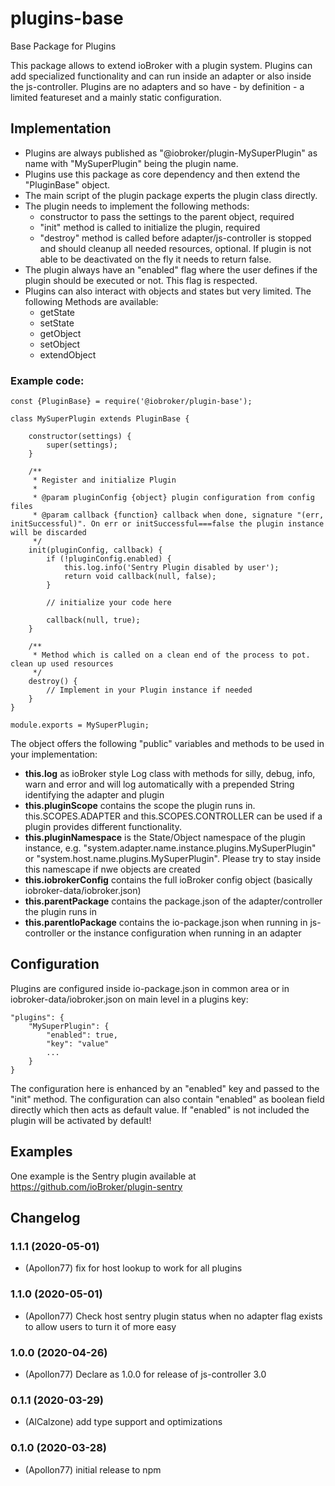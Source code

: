 # plugins-base
Base Package for Plugins

This package allows to extend ioBroker with a plugin system. Plugins can add specialized functionality and can run inside an adapter or also inside the js-controller.
Plugins are no adapters and so have - by definition - a limited featureset and a mainly static configuration.

## Implementation 

* Plugins are always published as "@iobroker/plugin-MySuperPlugin" as name with "MySuperPlugin" being the plugin name.
* Plugins use this package as core dependency and then extend the "PluginBase" object.
* The main script of the plugin package experts the plugin class directly.
* The plugin needs to implement the following methods:
  * constructor to pass the settings to the parent object, required
  * "init" method is called to initialize the plugin, required
  * "destroy" method is called before adapter/js-controller is stopped and should cleanup all needed resources, optional. If plugin is not able to be deactivated on the fly it needs to return false.
* The plugin always have an "enabled" flag where the user defines if the plugin should be executed or not. This flag is respected.
* Plugins can also interact with objects and states but very limited. The following Methods are available:
  * getState
  * setState
  * getObject
  * setObject
  * extendObject

### Example code:

```
const {PluginBase} = require('@iobroker/plugin-base');

class MySuperPlugin extends PluginBase {

    constructor(settings) {
        super(settings);
    }

    /**
     * Register and initialize Plugin
     *
     * @param pluginConfig {object} plugin configuration from config files
     * @param callback {function} callback when done, signature "(err, initSuccessful)". On err or initSuccessful===false the plugin instance will be discarded
     */
    init(pluginConfig, callback) {
        if (!pluginConfig.enabled) {
            this.log.info('Sentry Plugin disabled by user');
            return void callback(null, false);
        }

        // initialize your code here

        callback(null, true);
    }

    /**
     * Method which is called on a clean end of the process to pot. clean up used resources
     */
    destroy() {
        // Implement in your Plugin instance if needed
    }
}

module.exports = MySuperPlugin;
``` 

The object offers the following "public" variables and methods to be used in your implementation:
* **this.log** as ioBroker style Log class with methods for silly, debug, info, warn and error and will log automatically with a prepended String identifying the adapter and plugin
* **this.pluginScope** contains the scope the plugin runs in. this.SCOPES.ADAPTER and this.SCOPES.CONTROLLER can be used if a plugin provides different functionality.
* **this.pluginNamespace** is the State/Object namespace of the plugin instance, e.g. "system.adapter.name.instance.plugins.MySuperPlugin" or "system.host.name.plugins.MySuperPlugin". Please try to stay inside this namescape if nwe objects are created 
* **this.iobrokerConfig** contains the full ioBroker config object (basically iobroker-data/iobroker.json) 
* **this.parentPackage** contains the package.json of the adapter/controller the plugin runs in
* **this.parentIoPackage** contains the io-package.json when running in js-controller or the instance configuration when running in an adapter
 
## Configuration

Plugins are configured inside io-package.json in common area or in iobroker-data/iobroker.json on main level in a plugins key:

```
"plugins": {
    "MySuperPlugin": {
        "enabled": true,
        "key": "value"
        ...
    }
}
```
The configuration here is enhanced by an "enabled" key and passed to the "init" method. The configuration can also contain "enabled" as boolean field directly which then acts as default value. If "enabled" is not included the plugin will be activated by default!

## Examples
One example is the Sentry plugin available at https://github.com/ioBroker/plugin-sentry

## Changelog

### 1.1.1 (2020-05-01)
* (Apollon77) fix for host lookup to work for all plugins 

### 1.1.0 (2020-05-01)
* (Apollon77) Check host sentry plugin status when no adapter flag exists to allow users to turn it of more easy

### 1.0.0 (2020-04-26)
* (Apollon77) Declare as 1.0.0 for release of js-controller 3.0

### 0.1.1 (2020-03-29)
* (AlCalzone) add type support and optimizations

### 0.1.0 (2020-03-28)
* (Apollon77) initial release to npm